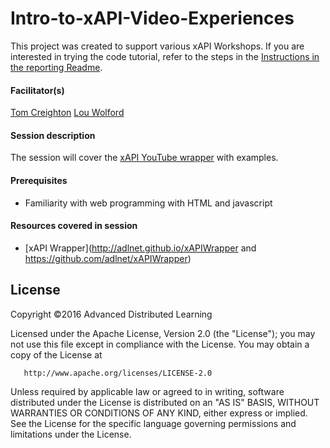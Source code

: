 # Intro-to-xAPI-Video-Experiences

This project was created to support various xAPI Workshops. If you are interested in trying the code tutorial, refer to the steps in the
[Instructions in the reporting Readme](https://github.com/adlnet/Intro-to-xAPI-Video-Experiences/blob/master/README.md).

#### Facilitator(s)
[Tom Creighton](https://www.linkedin.com/pub/tom-creighton/16/9b7/14)
[Lou Wolford](https://www.linkedin.com/pub/lou-wolford/42/747/623)

#### Session description
 The session will cover the [xAPI YouTube wrapper](https://github.com/adlnet/xapi-youtube) with examples.

#### Prerequisites
 * Familiarity with web programming with HTML and javascript

 #### Resources covered in session
* [xAPI Wrapper](http://adlnet.github.io/xAPIWrapper and https://github.com/adlnet/xAPIWrapper)

## License
   Copyright &copy;2016 Advanced Distributed Learning

   Licensed under the Apache License, Version 2.0 (the "License");
   you may not use this file except in compliance with the License.
   You may obtain a copy of the License at

       http://www.apache.org/licenses/LICENSE-2.0

   Unless required by applicable law or agreed to in writing, software
   distributed under the License is distributed on an "AS IS" BASIS,
   WITHOUT WARRANTIES OR CONDITIONS OF ANY KIND, either express or implied.
   See the License for the specific language governing permissions and
   limitations under the License.
